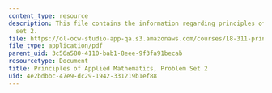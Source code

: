 ```yaml
---
content_type: resource
description: This file contains the information regarding principles of applied mathematics,problem
  set 2.
file: https://ol-ocw-studio-app-qa.s3.amazonaws.com/courses/18-311-principles-of-applied-mathematics-spring-2014/4e2bdbbc47e9dc291942331219b1ef88_MIT18_311S14_ProblemSet2.pdf
file_type: application/pdf
parent_uid: 3c56a580-4110-bab1-8eee-9f3fa91becab
resourcetype: Document
title: Principles of Applied Mathematics, Problem Set 2
uid: 4e2bdbbc-47e9-dc29-1942-331219b1ef88
---
```

